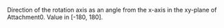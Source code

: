 Direction of the rotation axis as an angle from the x-axis in the xy-plane
of Attachment0. Value in [-180, 180].